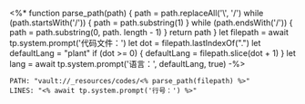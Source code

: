 <%*
function parse_path(path) {
    path = path.replaceAll('\\', '/')
    while (path.startsWith('/')) {
        path = path.substring(1)
    }
    while (path.endsWith('/')) {
        path = path.substring(0, path. length - 1)
    }
    return path
}
let filepath = await tp.system.prompt('代码文件：')
let dot = filepath.lastIndexOf(".")
let defaultLang = "plant"
if (dot >= 0) {
    defaultLang = filepath.slice(dot + 1)
}
let lang = await tp.system.prompt('语言：', defaultLang, true)
-%>
```embed-<% lang %>
PATH: "vault://_resources/codes/<% parse_path(filepath) %>"
LINES: "<% await tp.system.prompt('行号：') %>"
```